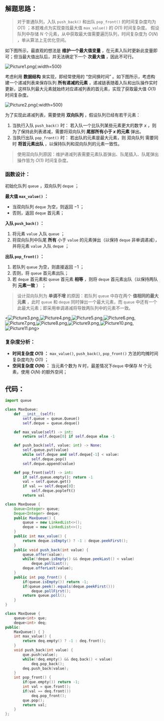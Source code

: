 ## 解题思路：

> 对于普通队列，入队 `push_back()` 和出队 `pop_front()` 的时间复杂度均为 $O(1)$ ；本题难点为实现查找最大值 `max_value()` 的 $O(1)$ 时间复杂度。
> 假设队列中存储 $N$ 个元素，从中获取最大值需要遍历队列，时间复杂度为 $O(N)$ ，单从算法上无优化空间。

如下图所示，最直观的想法是 **维护一个最大值变量** ，在元素入队时更新此变量即可；但当最大值出队后，并无法确定下一个 **次最大值** ，因此不可行。

![Picture1.png](https://pic.leetcode-cn.com/1609261470-WanZuG-Picture1.png){:width=500}

考虑利用 **数据结构** 来实现，即经常使用的 “空间换时间” 。如下图所示，考虑构建一个递减列表来保存队列 **所有递减的元素** ，递减链表随着入队和出队操作实时更新，这样队列最大元素就始终对应递减列表的首元素，实现了获取最大值 $O(1)$ 时间复杂度。

![Picture2.png](https://pic.leetcode-cn.com/1609261470-gMTEAf-Picture2.png){:width=500}

为了实现此递减列表，需要使用 **双向队列** ，假设队列已经有若干元素：

1. 当执行入队 `push_back()` 时： 若入队一个比队列某些元素更大的数字 $x$ ，则为了保持此列表递减，需要将双向队列 **尾部所有小于 $x$ 的元素** 弹出。
2. 当执行出队 `pop_front()` 时： 若出队的元素是最大元素，则 双向队列 需要同时 **将首元素出队** ，以保持队列和双向队列的元素一致性。

> 使用双向队列原因：维护递减列表需要元素队首弹出、队尾插入、队尾弹出操作皆为 $O(1)$ 时间复杂度。

### 函数设计：

初始化队列 `queue` ，双向队列 `deque` ；

**最大值 `max_value()` ：**

- 当双向队列 `deque` 为空，则返回 $-1$ ；
- 否则，返回 `deque` 首元素；

**入队 `push_back()` ：**

1. 将元素 `value` 入队 `queue` ；
2. 将双向队列中队尾 **所有** 小于 `value` 的元素弹出（以保持 `deque` 非单调递减），并将元素 `value` 入队 `deque` ；

**出队 `pop_front()` ：**

1. 若队列 `queue` 为空，则直接返回 $-1$ ；
2. 否则，将 `queue` 首元素出队；
3. 若 `deque` 首元素和 `queue` 首元素 **相等** ，则将 `deque` 首元素出队（以保持两队列 **元素一致** ） ；

> 设计双向队列为 **单调不增** 的原因：若队列 `queue` 中存在两个 **值相同的最大元素** ，此时 `queue` 和 `deque` 同时弹出一个最大元素，而 `queue` 中还有一个此最大元素；即采用单调递减将导致两队列中的元素不一致。

<![Picture3.png](https://pic.leetcode-cn.com/1609261619-jyPPLT-Picture3.png),![Picture4.png](https://pic.leetcode-cn.com/1609261619-bCHZki-Picture4.png),![Picture5.png](https://pic.leetcode-cn.com/1609261619-VJHbWU-Picture5.png),![Picture6.png](https://pic.leetcode-cn.com/1609261757-CwSwSi-Picture6.png),![Picture7.png](https://pic.leetcode-cn.com/1609261619-TeDGxf-Picture7.png),![Picture8.png](https://pic.leetcode-cn.com/1609261619-xvlryq-Picture8.png),![Picture9.png](https://pic.leetcode-cn.com/1609261619-ARzNSA-Picture9.png),![Picture10.png](https://pic.leetcode-cn.com/1609261619-UZBWSp-Picture10.png),![Picture11.png](https://pic.leetcode-cn.com/1609261619-CiZXVu-Picture11.png)>

### 复杂度分析：

- **时间复杂度 $O(1)$ ：** `max_value()`, `push_back()`, `pop_front()` 方法的均摊时间复杂度均为 $O(1)$ ；
- **空间复杂度 $O(N)$ ：** 当元素个数为 $N$ 时，最差情况下`deque` 中保存 $N$ 个元素，使用 $O(N)$ 的额外空间；

## 代码：

```Python []
import queue

class MaxQueue:
    def __init__(self):
        self.queue = queue.Queue()
        self.deque = queue.deque()

    def max_value(self) -> int:
        return self.deque[0] if self.deque else -1

    def push_back(self, value: int) -> None:
        self.queue.put(value)
        while self.deque and self.deque[-1] < value:
            self.deque.pop()
        self.deque.append(value)

    def pop_front(self) -> int:
        if self.queue.empty(): return -1
        val = self.queue.get()
        if val == self.deque[0]:
            self.deque.popleft()
        return val
```

```Java []
class MaxQueue {
    Queue<Integer> queue;
    Deque<Integer> deque;
    public MaxQueue() {
        queue = new LinkedList<>();
        deque = new LinkedList<>();
    }
    public int max_value() {
        return deque.isEmpty() ? -1 : deque.peekFirst();
    }
    public void push_back(int value) {
        queue.offer(value);
        while(!deque.isEmpty() && deque.peekLast() < value)
            deque.pollLast();
        deque.offerLast(value);
    }
    public int pop_front() {
        if(queue.isEmpty()) return -1;
        if(queue.peek().equals(deque.peekFirst()))
            deque.pollFirst();
        return queue.poll();
    }
}
```

```C++ []
class MaxQueue {
    queue<int> que;
    deque<int> deq;
public:
    MaxQueue() { }
    int max_value() {
        return deq.empty() ? -1 : deq.front();
    }
    void push_back(int value) {
        que.push(value);
        while(!deq.empty() && deq.back() < value)
            deq.pop_back();
        deq.push_back(value);
    }
    int pop_front() {
        if(que.empty()) return -1;
        int val = que.front();
        if(val == deq.front())
            deq.pop_front();
        que.pop();
        return val;
    }
};
```
